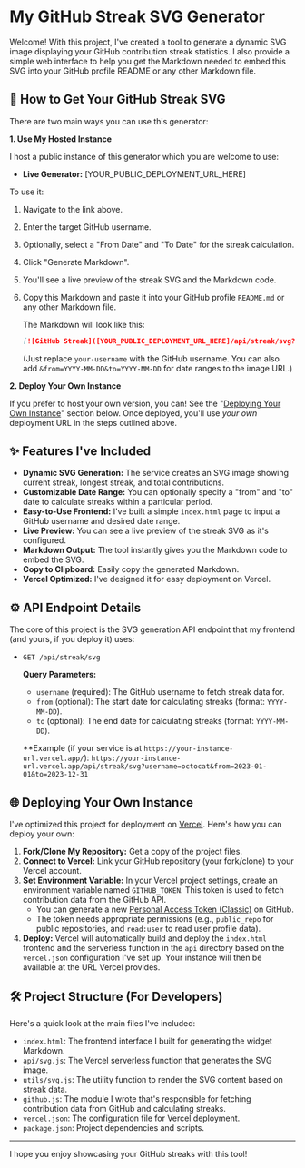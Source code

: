 # My GitHub Streak SVG Generator

Welcome! With this project, I've created a tool to generate a dynamic SVG image displaying your GitHub contribution streak statistics. I also provide a simple web interface to help you get the Markdown needed to embed this SVG into your GitHub profile README or any other Markdown file.

## 🚀 How to Get Your GitHub Streak SVG

There are two main ways you can use this generator:

**1. Use My Hosted Instance**

I host a public instance of this generator which you are welcome to use:

*   **Live Generator:** [YOUR_PUBLIC_DEPLOYMENT_URL_HERE]

To use it:
1.  Navigate to the link above.
2.  Enter the target GitHub username.
3.  Optionally, select a "From Date" and "To Date" for the streak calculation.
4.  Click "Generate Markdown".
5.  You'll see a live preview of the streak SVG and the Markdown code.
6.  Copy this Markdown and paste it into your GitHub profile `README.md` or any other Markdown file.

    The Markdown will look like this:
    ```markdown
    [![GitHub Streak]([YOUR_PUBLIC_DEPLOYMENT_URL_HERE]/api/streak/svg?username=your-username)](https://git.io/streak-stats)
    ```
    (Just replace `your-username` with the GitHub username. You can also add `&from=YYYY-MM-DD&to=YYYY-MM-DD` for date ranges to the image URL.)

**2. Deploy Your Own Instance**

If you prefer to host your own version, you can! See the "[Deploying Your Own Instance](#deploying-your-own-instance)" section below. Once deployed, you'll use *your own* deployment URL in the steps outlined above.

## ✨ Features I've Included

*   **Dynamic SVG Generation:** The service creates an SVG image showing current streak, longest streak, and total contributions.
*   **Customizable Date Range:** You can optionally specify a "from" and "to" date to calculate streaks within a particular period.
*   **Easy-to-Use Frontend:** I've built a simple `index.html` page to input a GitHub username and desired date range.
*   **Live Preview:** You can see a live preview of the streak SVG as it's configured.
*   **Markdown Output:** The tool instantly gives you the Markdown code to embed the SVG.
*   **Copy to Clipboard:** Easily copy the generated Markdown.
*   **Vercel Optimized:** I've designed it for easy deployment on Vercel.

## ⚙️ API Endpoint Details

The core of this project is the SVG generation API endpoint that my frontend (and yours, if you deploy it) uses:

*   `GET /api/streak/svg`

    **Query Parameters:**

    *   `username` (required): The GitHub username to fetch streak data for.
    *   `from` (optional): The start date for calculating streaks (format: `YYYY-MM-DD`).
    *   `to` (optional): The end date for calculating streaks (format: `YYYY-MM-DD`).

    **Example (if your service is at `https://your-instance-url.vercel.app/`):
    `https://your-instance-url.vercel.app/api/streak/svg?username=octocat&from=2023-01-01&to=2023-12-31`

## <a name="deploying-your-own-instance"></a>🌐 Deploying Your Own Instance

I've optimized this project for deployment on [Vercel](https://vercel.com/). Here's how you can deploy your own:

1.  **Fork/Clone My Repository:** Get a copy of the project files.
2.  **Connect to Vercel:** Link your GitHub repository (your fork/clone) to your Vercel account.
3.  **Set Environment Variable:** In your Vercel project settings, create an environment variable named `GITHUB_TOKEN`. This token is used to fetch contribution data from the GitHub API.
    *   You can generate a new [Personal Access Token (Classic)](https://github.com/settings/tokens/new) on GitHub.
    *   The token needs appropriate permissions (e.g., `public_repo` for public repositories, and `read:user` to read user profile data).
4.  **Deploy:** Vercel will automatically build and deploy the `index.html` frontend and the serverless function in the `api` directory based on the `vercel.json` configuration I've set up. Your instance will then be available at the URL Vercel provides.

## 🛠️ Project Structure (For Developers)

Here's a quick look at the main files I've included:

*   `index.html`: The frontend interface I built for generating the widget Markdown.
*   `api/svg.js`: The Vercel serverless function that generates the SVG image.
*   `utils/svg.js`: The utility function to render the SVG content based on streak data.
*   `github.js`: The module I wrote that's responsible for fetching contribution data from GitHub and calculating streaks.
*   `vercel.json`: The configuration file for Vercel deployment.
*   `package.json`: Project dependencies and scripts.

---

I hope you enjoy showcasing your GitHub streaks with this tool!
